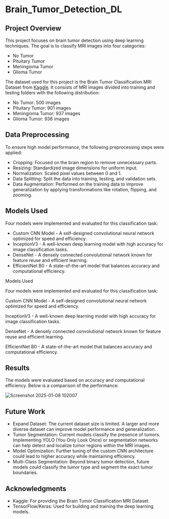 # Brain_Tumor_Detection_DL

## Project Overview
This project focuses on brain tumor detection using deep learning techniques. The goal is to classify MRI images into four categories:

- No Tumor
- Pituitary Tumor
- Meningioma Tumor
- Glioma Tumor

The dataset used for this project is the Brain Tumor Classification MRI Dataset from [Kaggle](https://www.kaggle.com/datasets/sartajbhuvaji/brain-tumor-classification-mri/data). It consists of MRI images divided into training and testing folders with the following distribution:

- No Tumor: 500 images
- Pituitary Tumor: 901 images
- Meningioma Tumor: 937 images
- Glioma Tumor: 936 images

## Data Preprocessing

To ensure high model performance, the following preprocessing steps were applied:
- Cropping: Focused on the brain region to remove unnecessary parts.
- Resizing: Standardized image dimensions for uniform input.
- Normalization: Scaled pixel values between 0 and 1.
- Data Splitting: Split the data into training, testing, and validation sets.
- Data Augmentation: Performed on the training data to improve generalization by applying transformations like rotation, flipping, and zooming.



## Models Used
Four models were implemented and evaluated for this classification task:

- Custom CNN Model - A self-designed convolutional neural network optimized for speed and efficiency.
- InceptionV3 - A well-known deep learning model with high accuracy for image classification tasks. 
- DenseNet - A densely connected convolutional network known for feature reuse and efficient learning. 
- EfficientNet B0 - A state-of-the-art model that balances accuracy and computational efficiency.



Models Used

Four models were implemented and evaluated for this classification task:

Custom CNN Model - A self-designed convolutional neural network optimized for speed and efficiency.

InceptionV3 - A well-known deep learning model with high accuracy for image classification tasks.

DenseNet - A densely connected convolutional network known for feature reuse and efficient learning.

EfficientNet B0 - A state-of-the-art model that balances accuracy and computational efficiency.

## Results
The models were evaluated based on accuracy and computational efficiency. Below is a comparison of the performance:

![Screenshot 2025-01-08 102007](https://github.com/user-attachments/assets/96fb615f-9fc1-4540-a767-51388a624b77)

## Future Work
- Expand Dataset: The current dataset size is limited. A larger and more diverse dataset can improve model performance and generalization.
- Tumor Segmentation: Current models classify the presence of tumors. Implementing YOLO (You Only Look Once) or segmentation networks can help detect and localize tumor regions within the MRI images.
- Model Optimization: Further tuning of the custom CNN architecture could lead to higher accuracy while maintaining efficiency.
- Multi-Class Segmentation: Beyond binary tumor detection, future models could classify the tumor type and segment the exact tumor boundaries.

## Acknowledgments
- Kaggle: For providing the Brain Tumor Classification MRI Dataset.
- TensorFlow/Keras: Used for building and training the deep learning models.
